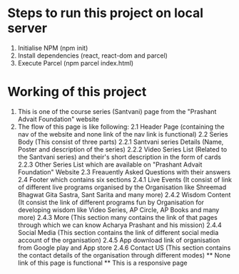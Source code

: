 # Steps to run this project on local server
1. Initialise NPM (npm init)
2. Install dependencies (react, react-dom and parcel)
3. Execute Parcel (npm parcel index.html)
# Working of this project
1. This is one of the course series (Santvani) page from the "Prashant Advait Foundation" website
2. The flow of this page is like following:
   2.1 Header Page (containing the nav of the website and none link of the nav link is functional)
   2.2 Series Body (This consist of three parts)
     2.2.1 Santvani series Details (Name, Poster and description of the series)
     2.2.2 Video Series List (Related to the Santvani series) and their's short description in the form of cards
     2.2.3 Other Series List which are available on "Prashant Advait Foundation" Website
  2.3 Freauently Asked Questions with their answers
  2.4 Footer which contains six sections
     2.4.1 Live Events (It consist of link of different live programs organised by the Organisation like Shreemad Bhagwat Gita Sastra, Sant Sarita and many more)
     2.4.2 Wisdom Content (It consist the link of different programs fun by Organisation for developing wisdom like Video Series, AP Circle, AP Books and many more)
     2.4.3 More (This section many contains the link of that pages through which we can know Acharya Prashant and his mission)
     2.4.4 Social Media (This section contains the link of different social media account of the organisation)
     2.4.5 App download link of organisation from Google play and App store
     2.4.6 Contact US (This section contains the contact details of the organisation through different modes)
   ** None link of this page is functional
   ** This is a responsive page